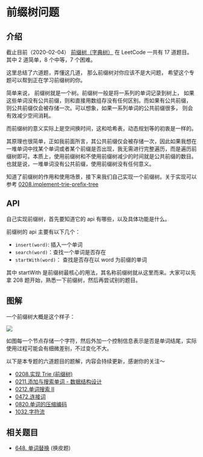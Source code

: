 # 前缀树问题

## 介绍

截止目前（2020-02-04） [前缀树（字典树）](https://leetcode-cn.com/tag/trie/) 在 LeetCode 一共有 17 道题目。其中 2 道简单，8 个中等，7 个困难。

这里总结了六道题，弄懂这几道， 那么前缀树对你应该不是大问题， 希望这个专题可以帮到正在学习前缀树的你。

简单来说， 前缀树就是一个树。前缀树一般是将一系列的单词记录到树上， 如果这些单词没有公共前缀，则和直接用数组存没有任何区别。而如果有公共前缀， 则公共前缀仅会被存储一次。可以想象，如果一系列单词的公共前缀很多， 则会有效减少空间消耗。

而前缀树的意义实际上是空间换时间，这和哈希表，动态规划等的初衷是一样的。

其原理也很简单，正如我前面所言，其公共前缀仅会被存储一次，因此如果我想在一堆单词中找某个单词或者某个前缀是否出现，我无需进行完整遍历，而是遍历前缀树即可。本质上，使用前缀树和不使用前缀树减少的时间就是公共前缀的数目。也就是说，一堆单词没有公共前缀，使用前缀树没有任何意义。

知道了前缀树的作用和使用场景，接下来我们自己实现一个前缀树。关于实现可以参考 [0208.implement-trie-prefix-tree](https://github.com/azl397985856/leetcode/blob/b8e8fa5f0554926efa9039495b25ed7fc158372a/problems/208.implement-trie-prefix-tree.md)

## API

自己实现前缀树，首先要知道它的 api 有哪些，以及具体功能是什么。

前缀树的 api 主要有以下几个：

- `insert(word)`: 插入一个单词
- `search(word)`：查找一个单词是否存在
- `startWith(word)`： 查找是否存在以 word 为前缀的单词

其中 startWith 是前缀树最核心的用法，其名称前缀树就从这里而来。大家可以先拿 208 题开始，熟悉一下前缀树，然后再尝试别的题目。

## 图解

一个前缀树大概是这个样子：

![](https://tva1.sinaimg.cn/large/007S8ZIlly1ghlug87vyfj30mz0gq406.jpg)

如图每一个节点存储一个字符，然后外加一个控制信息表示是否是单词结尾，实际使用过程可能会有细微差别，不过变化不大。

以下是本专题的六道题目的题解，内容会持续更新，感谢你的关注～

- [0208.实现 Trie (前缀树)](https://github.com/azl397985856/leetcode/blob/b8e8fa5f0554926efa9039495b25ed7fc158372a/problems/208.implement-trie-prefix-tree.md)
- [0211.添加与搜索单词 - 数据结构设计](https://github.com/azl397985856/leetcode/blob/b0b69f8f11dace3a9040b54532105d42e88e6599/problems/211.add-and-search-word-data-structure-design.md)
- [0212.单词搜索 II](https://github.com/azl397985856/leetcode/blob/b0b69f8f11dace3a9040b54532105d42e88e6599/problems/212.word-search-ii.md)
- [0472.连接词](https://github.com/azl397985856/leetcode/blob/master/problems/472.concatenated-words.md)
- [0820.单词的压缩编码](https://github.com/azl397985856/leetcode/blob/master/problems/820.short-encoding-of-words.md)
- [1032.字符流](../problems/1032.stream-of-characters.md)

## 相关题目

- [648. 单词替换](https://leetcode-cn.com/problems/replace-words/) (换皮题)
